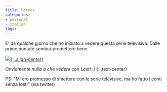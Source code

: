 ```yaml
---
title: Heroes
categories:
- personal
- italian
tags:
---
```

E' da qualche giorno che ho iniziato a vedere questa serie televisiva. Dalle
prime puntate sembra promettere bene.

[![]({{site.url}}/images/heroes.png){: .align-center}]({{site.url}}/images/heroes.png)

_Ovviamente nulla a che vedere con Lost! :)_
{: .text-center}

PS: "Mi ero promesso di smettere con le serie televisive, ma ho fatto i conti
senza lost!" (via twitter)

